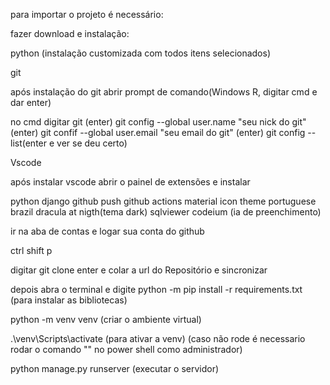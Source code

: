 para importar o projeto é necessário:

fazer download e instalação:

python (instalação customizada com todos itens selecionados)

git

após instalação do git abrir prompt de comando(Windows R, digitar cmd e dar enter)

no cmd digitar git (enter)
git config --global user.name "seu nick do git" (enter)
git confif --global user.email "seu email do git" (enter)
git config --list(enter e ver se deu certo)

Vscode

após instalar vscode abrir o painel de extensões e instalar 

python
django
github push
github actions
material icon theme
portuguese brazil
dracula at nigth(tema dark)
sqlviewer
codeium (ia de preenchimento)


ir na aba de contas e logar sua conta do github

ctrl shift p

digitar git clone enter e colar a url do Repositório e sincronizar 


depois abra o terminal e digite python -m pip install -r requirements.txt (para instalar as bibliotecas)

python -m venv venv (criar o ambiente virtual)

.\venv\Scripts\activate (para ativar a venv)
(caso não rode é necessario rodar o comando "" no power shell como administrador)

python manage.py runserver (executar o servidor)
